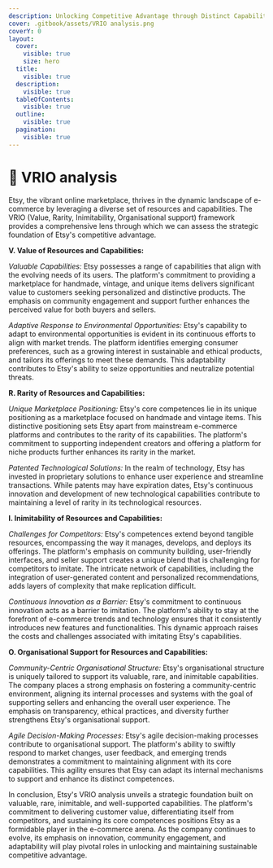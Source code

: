 ```yaml
---
description: Unlocking Competitive Advantage through Distinct Capabilities
cover: .gitbook/assets/VRIO analysis.png
coverY: 0
layout:
  cover:
    visible: true
    size: hero
  title:
    visible: true
  description:
    visible: true
  tableOfContents:
    visible: true
  outline:
    visible: true
  pagination:
    visible: true
---
```


# 📙 VRIO analysis

Etsy, the vibrant online marketplace, thrives in the dynamic landscape of e-commerce by leveraging a diverse set of resources and capabilities. The VRIO (Value, Rarity, Inimitability, Organisational support) framework provides a comprehensive lens through which we can assess the strategic foundation of Etsy's competitive advantage.

**V. Value of Resources and Capabilities:**

_Valuable Capabilities:_ Etsy possesses a range of capabilities that align with the evolving needs of its users. The platform's commitment to providing a marketplace for handmade, vintage, and unique items delivers significant value to customers seeking personalized and distinctive products. The emphasis on community engagement and support further enhances the perceived value for both buyers and sellers.

_Adaptive Response to Environmental Opportunities:_ Etsy's capability to adapt to environmental opportunities is evident in its continuous efforts to align with market trends. The platform identifies emerging consumer preferences, such as a growing interest in sustainable and ethical products, and tailors its offerings to meet these demands. This adaptability contributes to Etsy's ability to seize opportunities and neutralize potential threats.

**R. Rarity of Resources and Capabilities:**

_Unique Marketplace Positioning:_ Etsy's core competences lie in its unique positioning as a marketplace focused on handmade and vintage items. This distinctive positioning sets Etsy apart from mainstream e-commerce platforms and contributes to the rarity of its capabilities. The platform's commitment to supporting independent creators and offering a platform for niche products further enhances its rarity in the market.

_Patented Technological Solutions:_ In the realm of technology, Etsy has invested in proprietary solutions to enhance user experience and streamline transactions. While patents may have expiration dates, Etsy's continuous innovation and development of new technological capabilities contribute to maintaining a level of rarity in its technological resources.

**I. Inimitability of Resources and Capabilities:**

_Challenges for Competitors:_ Etsy's competences extend beyond tangible resources, encompassing the way it manages, develops, and deploys its offerings. The platform's emphasis on community building, user-friendly interfaces, and seller support creates a unique blend that is challenging for competitors to imitate. The intricate network of capabilities, including the integration of user-generated content and personalized recommendations, adds layers of complexity that make replication difficult.

_Continuous Innovation as a Barrier:_ Etsy's commitment to continuous innovation acts as a barrier to imitation. The platform's ability to stay at the forefront of e-commerce trends and technology ensures that it consistently introduces new features and functionalities. This dynamic approach raises the costs and challenges associated with imitating Etsy's capabilities.

**O. Organisational Support for Resources and Capabilities:**

_Community-Centric Organisational Structure:_ Etsy's organisational structure is uniquely tailored to support its valuable, rare, and inimitable capabilities. The company places a strong emphasis on fostering a community-centric environment, aligning its internal processes and systems with the goal of supporting sellers and enhancing the overall user experience. The emphasis on transparency, ethical practices, and diversity further strengthens Etsy's organisational support.

_Agile Decision-Making Processes:_ Etsy's agile decision-making processes contribute to organisational support. The platform's ability to swiftly respond to market changes, user feedback, and emerging trends demonstrates a commitment to maintaining alignment with its core capabilities. This agility ensures that Etsy can adapt its internal mechanisms to support and enhance its distinct competences.



In conclusion, Etsy's VRIO analysis unveils a strategic foundation built on valuable, rare, inimitable, and well-supported capabilities. The platform's commitment to delivering customer value, differentiating itself from competitors, and sustaining its core competences positions Etsy as a formidable player in the e-commerce arena. As the company continues to evolve, its emphasis on innovation, community engagement, and adaptability will play pivotal roles in unlocking and maintaining sustainable competitive advantage.

